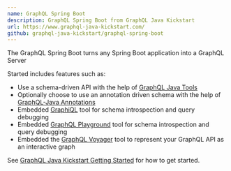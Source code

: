 ```yaml
---
name: GraphQL Spring Boot
description: GraphQL Spring Boot from GraphQL Java Kickstart
url: https://www.graphql-java-kickstart.com/
github: graphql-java-kickstart/graphql-spring-boot
---
```


The GraphQL Spring Boot turns any Spring Boot application into a GraphQL Server 


Started includes features such as:

* Use a schema-driven API with the help of [GraphQL Java Tools](https://github.com/graphql-java-kickstart/graphql-java-tools)
* Optionally choose to use an annotation driven schema with the help of [GraphQL-Java Annotations](https://github.com/Enigmatis/graphql-java-annotations)
* Embedded [GraphiQL](https://github.com/graphql/graphiql) tool for schema introspection and query debugging
* Embedded [GraphQL Playground](https://github.com/prisma/graphql-playground) tool for schema introspection and query debugging
* Embedded the [GraphQL Voyager](https://github.com/APIs-guru/graphql-voyager) tool to represent your GraphQL API as an interactive graph


See [GraphQL Java Kickstart Getting Started](https://www.graphql-java-kickstart.com/spring-boot/getting-started/) for how to get started.